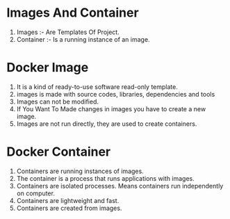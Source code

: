 # Images And Container
1. Images  :- Are Templates Of Project.
2. Container :- Is a running instance of an image.

# Docker Image
1. It is a kind of ready-to-use software read-only template.
2. images is made with source codes, libraries, dependencies and tools
3. Images can not be modified.
4. If You Want To Made changes in images you have to create a new image.
5. Images are not run directly, they are used to create containers.

# Docker Container
1. Containers are running instances of images.
2. The container is a process that runs applications with images.
3. Containers are isolated processes. Means containers run independently on computer.
4. Containers are lightweight and fast.
5. Containers are created from images.
